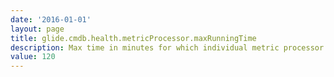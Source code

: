 ```yaml
---
date: '2016-01-01'
layout: page
title: glide.cmdb.health.metricProcessor.maxRunningTime
description: Max time in minutes for which individual metric processor will run in each scheduled cycle
value: 120
---
```

